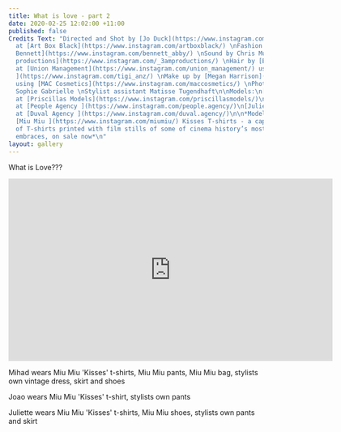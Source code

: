 ```yaml
---
title: What is love - part 2
date: 2020-02-25 12:02:00 +11:00
published: false
Credits Text: "Directed and Shot by [Jo Duck](https://www.instagram.com/jo_duck/)
  at [Art Box Black](https://www.instagram.com/artboxblack/) \nFashion Editor [Abby
  Bennett](https://www.instagram.com/bennett_abby/) \nSound by Chris Murray at [3am
  productions](https://www.instagram.com/_3amproductions/) \nHair by [Bradwyn Jones](https://www.instagram.com/bradwynjones/)
  at [Union Management](https://www.instagram.com/union_management/) using [TIGI Professional
  ](https://www.instagram.com/tigi_anz/) \nMake up by [Megan Harrison](https://www.instagram.com/meganharrisonmakeup/)
  using [MAC Cosmetics](https://www.instagram.com/maccosmetics/) \nPhoto assistant
  Sophie Gabrielle \nStylist assistant Matisse Tugendhaft\n\nModels:\n[Mihad](https://www.instagram.com/mihadkd/)
  at [Priscillas Models](https://www.instagram.com/priscillasmodels/)\n[Joao](https://www.instagram.com/joaoqm/)
  at [People Agency ](https://www.instagram.com/people.agency/)\n[Juliette](https://www.instagram.com/juliettedudekemdacoz/)
  at [Duval Agency ](https://www.instagram.com/duval.agency/)\n\n*Models all wear
  [Miu Miu ](https://www.instagram.com/miumiu/) Kisses T-shirts - a capsule collection
  of T-shirts printed with film stills of some of cinema history’s most celebrated
  embraces, on sale now*\n"
layout: gallery
---
```


What is Love??? 

<iframe src="https://player.vimeo.com/video/394880888" width="640" height="360" frameborder="0" allow="autoplay; fullscreen" allowfullscreen></iframe>


Mihad wears Miu Miu 'Kisses' t-shirts, Miu Miu pants, Miu Miu bag, stylists own vintage dress, skirt and shoes

Joao wears Miu Miu 'Kisses' t-shirt, stylists own pants

Juliette wears Miu Miu 'Kisses' t-shirts, Miu Miu shoes,  stylists own pants and skirt

